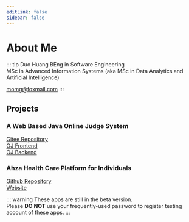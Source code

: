 ```yaml
---
editLink: false
sidebar: false
---
```


# About Me
::: tip Duo Huang
BEng in Software Engineering  
MSc in Advanced Information Systems (aka MSc in Data Analytics and Artificial Intelligence)  

momg@foxmail.com
:::

## Projects
### A Web Based Java Online Judge System
[Gitee Repository](https://gitee.com/lagee_online_quizing)  
[OJ Frontend](https://oj.front.ahza.xin/)  
[OJ Backend](https://oj.back.ahza.xin/)  

### Ahza Health Care Platform for Individuals
[Github Repository](https://github.com/ZweiRm/ahza_health_mixfront)  
[Website](https://health.ahza.xin/)

::: warning
These apps are still in the beta version.  
Please **DO NOT** use your frequently-used password to register testing account of these apps.
:::